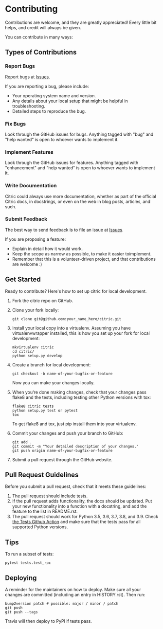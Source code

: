 # Contributing

Contributions are welcome, and they are greatly appreciated! Every
little bit helps, and credit will always be given.

You can contribute in many ways:

## Types of Contributions

### Report Bugs

Report bugs at [Issues][issues].

If you are reporting a bug, please include:

- Your operating system name and version.
- Any details about your local setup that might be helpful in troubleshooting.
- Detailed steps to reproduce the bug.

### Fix Bugs

Look through the GitHub issues for bugs. Anything tagged with "bug" and
"help wanted" is open to whoever wants to implement it.

### Implement Features

Look through the GitHub issues for features. Anything tagged with
"enhancement" and "help wanted" is open to whoever wants to implement
it.

### Write Documentation

Citric could always use more documentation, whether as part of the
official Citric docs, in docstrings, or even on the web in blog posts,
articles, and such.

### Submit Feedback

The best way to send feedback is to file an issue at [Issues][issues].

If you are proposing a feature:

- Explain in detail how it would work.
- Keep the scope as narrow as possible, to make it easier toimplement.
- Remember that this is a volunteer-driven project, and that contributions are welcome :)

## Get Started

Ready to contribute? Here's how to set up citric for local development.

1. Fork the citric repo on GitHub.

2. Clone your fork locally:

   ```shell
   git clone git@github.com:your_name_here/citric.git
   ```

3. Install your local copy into a virtualenv. Assuming you have
   virtualenvwrapper installed, this is how you set up your fork for
   local development:

   ```shell
   mkvirtualenv citric
   cd citric/
   python setup.py develop
   ```

4. Create a branch for local development:

   ```shell
   git checkout -b name-of-your-bugfix-or-feature
   ```

   Now you can make your changes locally.

5. When you're done making changes, check that your changes pass flake8
   and the tests, including testing other Python versions with tox:

   ```shell
   flake8 citric tests
   python setup.py test or pytest
   tox
   ```

   To get flake8 and tox, just pip install them into your virtualenv.

6. Commit your changes and push your branch to GitHub:

   ```shell
   git add .
   git commit -m "Your detailed description of your changes."
   git push origin name-of-your-bugfix-or-feature
   ```

7. Submit a pull request through the GitHub website.

## Pull Request Guidelines

Before you submit a pull request, check that it meets these guidelines:

1. The pull request should include tests.
2. If the pull request adds functionality, the docs should be updated.
   Put your new functionality into a function with a docstring, and add
   the feature to the list in README.rst.
3. The pull request should work for Python 3.5, 3.6, 3.7, 3.8, and 3.9.
   Check [the Tests Github Action][ga-tests] and make sure that the tests pass for all supported Python versions.

## Tips

To run a subset of tests:

```shell
pytest tests.test_rpc
```

## Deploying

A reminder for the maintainers on how to deploy. Make sure all your
changes are committed (including an entry in HISTORY.rst). Then run:

```shell
bump2version patch # possible: major / minor / patch
git push
git push --tags
```

Travis will then deploy to PyPI if tests pass.

[issues]: https://github.com/edgarrmondragon/citric/issues
[ga-tests]: https://github.com/edgarrmondragon/citric/actions?workflow=Tests
